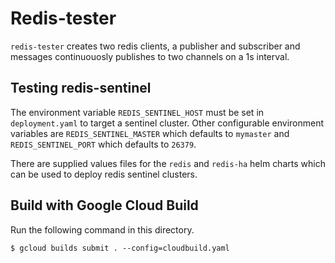 # Redis-tester

`redis-tester` creates two redis clients, a publisher and subscriber and messages continuouosly publishes to two channels on a 1s interval.

## Testing redis-sentinel

The environment variable `REDIS_SENTINEL_HOST` must be set in `deployment.yaml` to target a sentinel cluster.
Other configurable environment variables are `REDIS_SENTINEL_MASTER` which defaults to `mymaster` and `REDIS_SENTINEL_PORT` which defaults to `26379`.

There are supplied values files for the `redis` and `redis-ha` helm charts which can be used to deploy redis sentinel clusters.

## Build with Google Cloud Build

Run the following command in this directory.

```
$ gcloud builds submit . --config=cloudbuild.yaml
```
